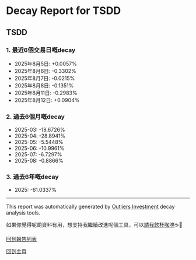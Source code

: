 # Decay Report for TSDD

## TSDD

### 1. 最近6個交易日嘅decay

- 2025年8月5日: +0.0057%
- 2025年8月6日: -0.3302%
- 2025年8月7日: -0.0215%
- 2025年8月8日: -0.1351%
- 2025年8月11日: -0.2983%
- 2025年8月12日: +0.0904%

### 2. 過去6個月嘅decay

- 2025-03: -18.6726%
- 2025-04: -28.8941%
- 2025-05: -5.5448%
- 2025-06: -10.9961%
- 2025-07: -6.7297%
- 2025-08: -0.8866%

### 3. 過去6年嘅decay

- 2025: -61.0337%

------------------------------
This report was automatically generated by [Outliers Investment](https://outliersecon.github.io/Outliers-Investment/) decay analysis tools.

如果你覺得呢啲資料有用，想支持我繼續改進呢個工具，可以[請我飲杯咖啡](https://buymeacoffee.com/outliersecon)☕🙏

[回到報告列表](https://outliersecon.github.io/Outliers-Investment/reports/reports_public)

[回到主頁](https://outliersecon.github.io/Outliers-Investment/)